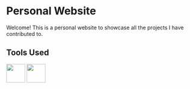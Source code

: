 # Personal Website
Welcome! This is a personal website to showcase all the projects I have contributed to.
## Tools Used
<div>
<img src="https://cdn.iconscout.com/icon/free/png-256/react-3521666-2945110.png" width="50px"/>
<img src="https://cdn-icons-png.flaticon.com/512/5968/5968292.png" width="50px"/>
</div>
